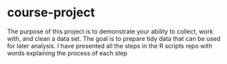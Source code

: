 # course-project
The purpose of this project is to demonstrate your ability to collect, work with, and clean a data set. The goal is to prepare tidy data that can be used for later analysis. 
I have presented all the steps in the R scripts repo with words explaining the process of each step
